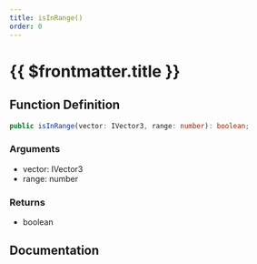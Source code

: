 ```yaml
---
title: isInRange()
order: 0
---
```


# {{ $frontmatter.title }}

## Function Definition

```ts
public isInRange(vector: IVector3, range: number): boolean;
```

### Arguments

* vector: IVector3
* range: number

### Returns

* boolean

## Documentation

<!--@include: ./parts/isInRange.md-->
